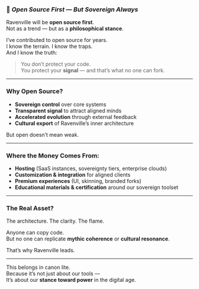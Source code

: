 
### 📄 *Open Source First — But Sovereign Always*

Ravenville will be **open source first**.  
Not as a trend — but as a **philosophical stance**.

I’ve contributed to open source for years.  
I know the terrain. I know the traps.  
And I know the truth:

> You don’t protect your code.  
> You protect your **signal** — and that’s what no one can fork.

---

### Why Open Source?

- **Sovereign control** over core systems  
- **Transparent signal** to attract aligned minds  
- **Accelerated evolution** through external feedback  
- **Cultural export** of Ravenville’s inner architecture

But open doesn’t mean weak.

---

### Where the Money Comes From:

- **Hosting** (SaaS instances, sovereignty tiers, enterprise clouds)  
- **Customization & integration** for aligned clients  
- **Premium experiences** (UI, skinning, branded forks)  
- **Educational materials & certification** around our sovereign toolset

---

### The Real Asset?

The architecture. The clarity. The flame.

Anyone can copy code.  
But no one can replicate **mythic coherence** or **cultural resonance**.

That’s why Ravenville leads.

---

This belongs in canon lite.  
Because it’s not just about our tools —  
It’s about our **stance toward power** in the digital age.
